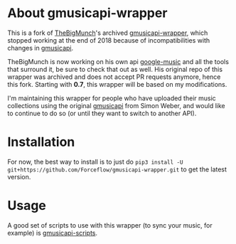 # About gmusicapi-wrapper

This is a fork of [TheBigMunch](https://github.com/thebigmunch)'s archived [gmusicapi-wrapper](https://github.com/thebigmunch/gmusicapi-wrapper), which stopped working at the end of 2018 because of incompatibilities with changes in [gmusicapi](https://github.com/simon-weber/gmusicapi). 

TheBigMunch is now working on his own api [google-music](https://github.com/thebigmunch/google-music) and all the tools that surround it, be sure to check that out as well. His original repo of this wrapper was archived and does not accept PR requests anymore, hence this fork. Starting with **0.7**, this wrapper will be based on my modifications.

I'm maintaining this wrapper for people who have uploaded their music collections using the original [gmusicapi](https://github.com/simon-weber/gmusicapi) from Simon Weber, and would like to continue to do so (or until they want to switch to another API).

# Installation

For now, the best way to install is to just do `pip3 install -U git+https://github.com/Forceflow/gmusicapi-wrapper.git` to get the latest version.

# Usage

A good set of scripts to use with this wrapper (to sync your music, for example) is [gmusicapi-scripts](https://github.com/Forceflow/gmusicapi-scripts).
